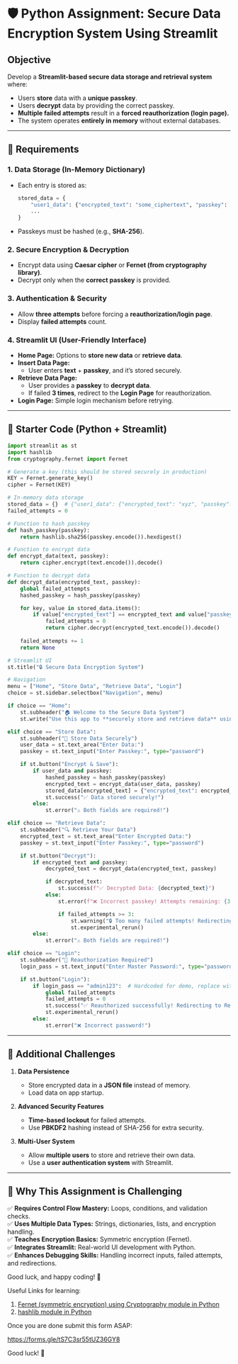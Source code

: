 # 🛡️ Python Assignment: Secure Data Encryption System Using Streamlit

## **Objective**  
Develop a **Streamlit-based secure data storage and retrieval system** where:  
- Users **store** data with a **unique passkey**.  
- Users **decrypt** data by providing the correct passkey.  
- **Multiple failed attempts** result in a **forced reauthorization (login page).**  
- The system operates **entirely in memory** without external databases.  

---

## **🔹 Requirements**  

### **1. Data Storage (In-Memory Dictionary)**
- Each entry is stored as:  
  ```python
  stored_data = {
      "user1_data": {"encrypted_text": "some_ciphertext", "passkey": "hashed_passkey"},
      ...
  }
  ```
- Passkeys must be hashed (e.g., **SHA-256**).  

### **2. Secure Encryption & Decryption**  
- Encrypt data using **Caesar cipher** or **Fernet (from cryptography library)**.  
- Decrypt only when the **correct passkey** is provided.  

### **3. Authentication & Security**
- Allow **three attempts** before forcing a **reauthorization/login page**.  
- Display **failed attempts** count.  

### **4. Streamlit UI (User-Friendly Interface)**
- **Home Page:** Options to **store new data** or **retrieve data**.  
- **Insert Data Page:**  
  - User enters **text** + **passkey**, and it’s stored securely.  
- **Retrieve Data Page:**  
  - User provides a **passkey** to **decrypt data**.  
  - If failed **3 times**, redirect to the **Login Page** for reauthorization.  
- **Login Page:** Simple login mechanism before retrying.  

---

## **🔹 Starter Code (Python + Streamlit)**  

```python
import streamlit as st
import hashlib
from cryptography.fernet import Fernet

# Generate a key (this should be stored securely in production)
KEY = Fernet.generate_key()
cipher = Fernet(KEY)

# In-memory data storage
stored_data = {}  # {"user1_data": {"encrypted_text": "xyz", "passkey": "hashed"}}
failed_attempts = 0

# Function to hash passkey
def hash_passkey(passkey):
    return hashlib.sha256(passkey.encode()).hexdigest()

# Function to encrypt data
def encrypt_data(text, passkey):
    return cipher.encrypt(text.encode()).decode()

# Function to decrypt data
def decrypt_data(encrypted_text, passkey):
    global failed_attempts
    hashed_passkey = hash_passkey(passkey)

    for key, value in stored_data.items():
        if value["encrypted_text"] == encrypted_text and value["passkey"] == hashed_passkey:
            failed_attempts = 0
            return cipher.decrypt(encrypted_text.encode()).decode()
    
    failed_attempts += 1
    return None

# Streamlit UI
st.title("🔒 Secure Data Encryption System")

# Navigation
menu = ["Home", "Store Data", "Retrieve Data", "Login"]
choice = st.sidebar.selectbox("Navigation", menu)

if choice == "Home":
    st.subheader("🏠 Welcome to the Secure Data System")
    st.write("Use this app to **securely store and retrieve data** using unique passkeys.")

elif choice == "Store Data":
    st.subheader("📂 Store Data Securely")
    user_data = st.text_area("Enter Data:")
    passkey = st.text_input("Enter Passkey:", type="password")

    if st.button("Encrypt & Save"):
        if user_data and passkey:
            hashed_passkey = hash_passkey(passkey)
            encrypted_text = encrypt_data(user_data, passkey)
            stored_data[encrypted_text] = {"encrypted_text": encrypted_text, "passkey": hashed_passkey}
            st.success("✅ Data stored securely!")
        else:
            st.error("⚠️ Both fields are required!")

elif choice == "Retrieve Data":
    st.subheader("🔍 Retrieve Your Data")
    encrypted_text = st.text_area("Enter Encrypted Data:")
    passkey = st.text_input("Enter Passkey:", type="password")

    if st.button("Decrypt"):
        if encrypted_text and passkey:
            decrypted_text = decrypt_data(encrypted_text, passkey)

            if decrypted_text:
                st.success(f"✅ Decrypted Data: {decrypted_text}")
            else:
                st.error(f"❌ Incorrect passkey! Attempts remaining: {3 - failed_attempts}")

                if failed_attempts >= 3:
                    st.warning("🔒 Too many failed attempts! Redirecting to Login Page.")
                    st.experimental_rerun()
        else:
            st.error("⚠️ Both fields are required!")

elif choice == "Login":
    st.subheader("🔑 Reauthorization Required")
    login_pass = st.text_input("Enter Master Password:", type="password")

    if st.button("Login"):
        if login_pass == "admin123":  # Hardcoded for demo, replace with proper auth
            global failed_attempts
            failed_attempts = 0
            st.success("✅ Reauthorized successfully! Redirecting to Retrieve Data...")
            st.experimental_rerun()
        else:
            st.error("❌ Incorrect password!")
```

---

## **🔹 Additional Challenges**
1. **Data Persistence**  
   - Store encrypted data in a **JSON file** instead of memory.  
   - Load data on app startup.  

2. **Advanced Security Features**  
   - **Time-based lockout** for failed attempts.  
   - Use **PBKDF2** hashing instead of SHA-256 for extra security.  

3. **Multi-User System**  
   - Allow **multiple users** to store and retrieve their own data.  
   - Use a **user authentication system** with Streamlit.  

---

## **🔹 Why This Assignment is Challenging**
✅ **Requires Control Flow Mastery:** Loops, conditions, and validation checks.  
✅ **Uses Multiple Data Types:** Strings, dictionaries, lists, and encryption handling.  
✅ **Teaches Encryption Basics:** Symmetric encryption (Fernet).  
✅ **Integrates Streamlit:** Real-world UI development with Python.  
✅ **Enhances Debugging Skills:** Handling incorrect inputs, failed attempts, and redirections.  

Good luck, and happy coding! 🚀  

Useful Links for learning:
1.  [Fernet (symmetric encryption) using Cryptography module in Python](https://www.geeksforgeeks.org/fernet-symmetric-encryption-using-cryptography-module-in-python/)
2.  [hashlib module in Python](https://www.geeksforgeeks.org/hashlib-module-in-python/)


Once you are done submit this form ASAP:

https://forms.gle/tS7C3sr55tUZ36GY8 

Good luck! 🚀
